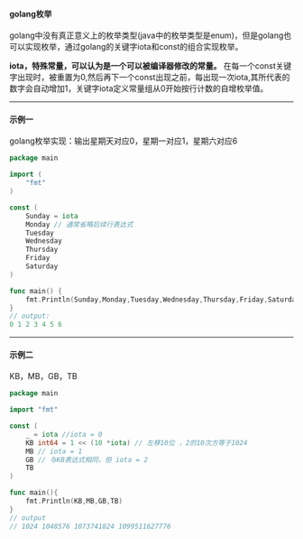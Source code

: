 #### golang枚举

​	golang中没有真正意义上的枚举类型(java中的枚举类型是enum)，但是golang也可以实现枚举，通过golang的关键字iota和const的组合实现枚举。

**iota，特殊常量，可以认为是一个可以被编译器修改的常量。** 在每一个const关键字出现时，被重置为0,然后再下一个const出现之前，每出现一次iota,其所代表的数字会自动增加1，关键字iota定义常量组从0开始按行计数的自增枚举值。

---

#### 示例一

golang枚举实现：输出星期天对应0，星期一对应1，星期六对应6

```go
package main

import (
	"fmt"
)

const (
	Sunday = iota
	Monday // 通常省略后续行表达式
	Tuesday
	Wednesday
	Thursday
	Friday
	Saturday
)

func main() {
	fmt.Println(Sunday,Monday,Tuesday,Wednesday,Thursday,Friday,Saturday)
}
// output:
0 1 2 3 4 5 6
```

---

#### 示例二

KB，MB，GB，TB

```go
package main

import "fmt"

const (
	_ = iota //iota = 0
	KB int64 = 1 << (10 *iota) // 左移10位 ，2的10次方等于1024
	MB // iota = 1
	GB // 与KB表达式相同，但 iota = 2
	TB
)

func main(){
	fmt.Println(KB,MB,GB,TB)
}
// output
// 1024 1048576 1073741824 1099511627776
```

